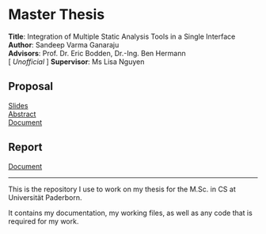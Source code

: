 # Master Thesis

**Title**: Integration of Multiple Static Analysis Tools in a Single Interface <br />
**Author**: Sandeep Varma Ganaraju <br />
**Advisors**: Prof. Dr. Eric Bodden, Dr.-Ing. Ben Hermann <br />
[ *Unofficial* ] **Supervisor**: Ms Lisa Nguyen <br />

## Proposal 
[Slides](https://github.com/gsvarma/MSAT-UI/blob/master/docs/slides/Proposal_presentation_MSAT-UI.pdf) <br />
[Abstract](https://github.com/gsvarma/SAT-Responsive/blob/master/latex/abstract/abstract.pdf) <br />
[Document](https://github.com/gsvarma/SAT-Responsive/blob/master/latex/proposal/thesis.pdf) <br />

## Report
[ Document ](https://github.com/gsvarma/MSAT-UI/blob/master/docs/report/MSAT-UI_Varma.pdf)

---

This is the repository I use to work on my thesis for the M.Sc. in CS at Universität Paderborn.

It contains my documentation, my working files, as well as any code that is required for my work.
